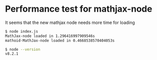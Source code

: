 # Performance test for mathjax-node

It seems that the new mathjax node needs more time for loading
```bash
$ node index.js
MathJax-node loaded in 1.296416997909546s
mathoid-MathJax-node loaded in 0.4668538570404053s

$ node --version
v8.2.1
```